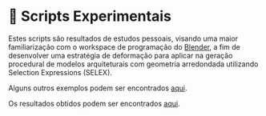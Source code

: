 # 🧪 Scripts Experimentais

Estes scripts são resultados de estudos pessoais, visando uma maior familiarização com o workspace de programação do [Blender](https://www.blender.org/), a fim de desenvolver uma estratégia de deformação para aplicar na geração procedural de modelos arquiteturais com geometria arredondada utilizando Selection Expressions (SELEX).

Alguns outros exemplos podem ser encontrados [aqui](https://github.com/DanielBrito/blender-scripting).

Os resultados obtidos podem ser encontrados [aqui](https://github.com/DanielBrito/monografia/tree/main/Resultados).
